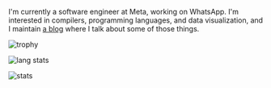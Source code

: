 I'm currently a software engineer at Meta, working on WhatsApp. I'm interested in compilers, programming languages, and data visualization, and I maintain [a blog](https://yangdanny97.github.io) where I talk about some of those things.

![trophy](https://github-profile-trophy.vercel.app/?username=yangdanny97&theme=nord&row=1)

![lang stats](https://github-readme-stats.vercel.app/api/top-langs/?usernameyangdanny97&layout=compact&hide=html&theme=nord&card_width=445)

![stats](https://github-readme-stats.vercel.app/api?username=yangdanny97&show_icons=true&theme=nord&hide_rank=true)
